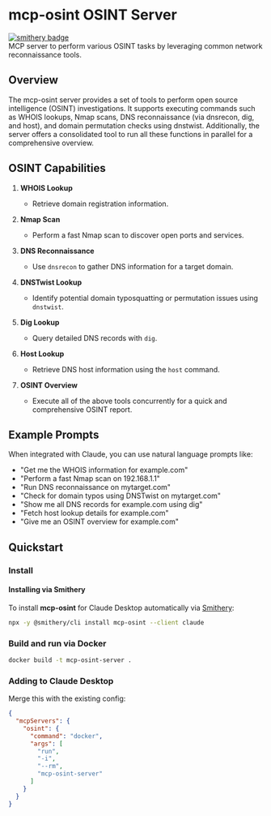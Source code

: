 # mcp-osint OSINT Server

[![smithery badge](https://smithery.ai/badge/mcp-osint)](https://smithery.ai/server/mcp-osint)  
MCP server to perform various OSINT tasks by leveraging common network reconnaissance tools.

## Overview

The mcp-osint server provides a set of tools to perform open source intelligence (OSINT) investigations. It supports executing commands such as WHOIS lookups, Nmap scans, DNS reconnaissance (via dnsrecon, dig, and host), and domain permutation checks using dnstwist. Additionally, the server offers a consolidated tool to run all these functions in parallel for a comprehensive overview.

## OSINT Capabilities

1. **WHOIS Lookup**  
   - Retrieve domain registration information.

2. **Nmap Scan**  
   - Perform a fast Nmap scan to discover open ports and services.

3. **DNS Reconnaissance**  
   - Use `dnsrecon` to gather DNS information for a target domain.

4. **DNSTwist Lookup**  
   - Identify potential domain typosquatting or permutation issues using `dnstwist`.

5. **Dig Lookup**  
   - Query detailed DNS records with `dig`.

6. **Host Lookup**  
   - Retrieve DNS host information using the `host` command.

7. **OSINT Overview**  
   - Execute all of the above tools concurrently for a quick and comprehensive OSINT report.

## Example Prompts

When integrated with Claude, you can use natural language prompts like:

- "Get me the WHOIS information for example.com"
- "Perform a fast Nmap scan on 192.168.1.1"
- "Run DNS reconnaissance on mytarget.com"
- "Check for domain typos using DNSTwist on mytarget.com"
- "Show me all DNS records for example.com using dig"
- "Fetch host lookup details for example.com"
- "Give me an OSINT overview for example.com"

## Quickstart

### Install

#### Installing via Smithery

To install **mcp-osint** for Claude Desktop automatically via [Smithery](https://smithery.ai/server/mcp-osint):

```bash
npx -y @smithery/cli install mcp-osint --client claude
```

### Build and run via Docker

```bash
docker build -t mcp-osint-server .
```

### Adding to Claude Desktop

Merge this with the existing config:

```json
{
  "mcpServers": {
    "osint": {
      "command": "docker",
      "args": [
        "run",
        "-i",
        "--rm",
        "mcp-osint-server"
      ]
    }
  }
}
```
